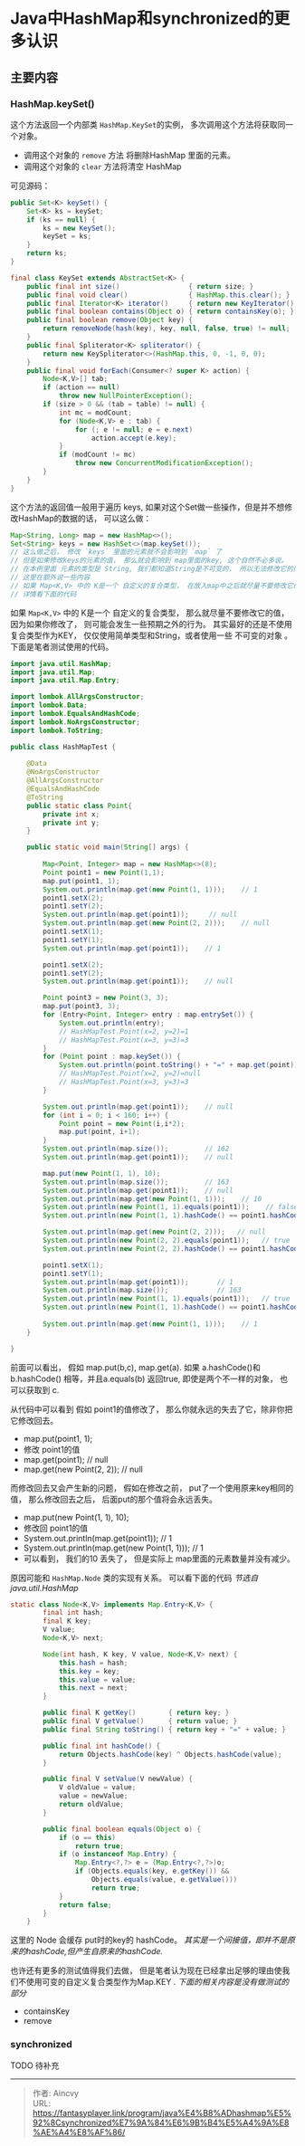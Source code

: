 # Java中HashMap和synchronized的更多认识


## 主要内容

### HashMap.keySet()
这个方法返回一个内部类 `HashMap.KeySet`的实例， 多次调用这个方法将获取同一个对象。
- 调用这个对象的 `remove` 方法 将删除HashMap 里面的元素。
- 调用这个对象的 `clear` 方法将清空 HashMap

可见源码： 
```java
public Set<K> keySet() {
    Set<K> ks = keySet;
    if (ks == null) {
        ks = new KeySet();
        keySet = ks;
    }
    return ks;
}

final class KeySet extends AbstractSet<K> {
    public final int size()                 { return size; }
    public final void clear()               { HashMap.this.clear(); }
    public final Iterator<K> iterator()     { return new KeyIterator(); }
    public final boolean contains(Object o) { return containsKey(o); }
    public final boolean remove(Object key) {
        return removeNode(hash(key), key, null, false, true) != null;
    }
    public final Spliterator<K> spliterator() {
        return new KeySpliterator<>(HashMap.this, 0, -1, 0, 0);
    }
    public final void forEach(Consumer<? super K> action) {
        Node<K,V>[] tab;
        if (action == null)
            throw new NullPointerException();
        if (size > 0 && (tab = table) != null) {
            int mc = modCount;
            for (Node<K,V> e : tab) {
                for (; e != null; e = e.next)
                    action.accept(e.key);
            }
            if (modCount != mc)
                throw new ConcurrentModificationException();
        }
    }
}
```

这个方法的返回值一般用于遍历 keys, 如果对这个Set做一些操作，但是并不想修改HashMap的数据的话， 可以这么做： 
```java
Map<String, Long> map = new HashMap<>();
Set<String> keys = new HashSet<>(map.keySet());
// 这么做之后， 修改 `keys` 里面的元素就不会影响到 `map` 了
// 但是如果修改keys的元素的值， 那么就会影响到 map里面的key, 这个自然不必多说。
// 在本例里面 元素的类型是 String, 我们都知道String是不可变的， 所以无法修改它的内部属性
// 这里在额外说一些内容 
// 如果 Map<K,V> 中的 K是一个 自定义的复合类型， 在放入map中之后就尽量不要修改它的值
// 详情看下面的代码
```

如果 `Map<K,V>` 中的 K是一个 自定义的复合类型， 那么就尽量不要修改它的值， 因为如果你修改了， 则可能会发生一些预期之外的行为。 其实最好的还是不使用复合类型作为KEY， 仅仅使用简单类型和String，或者使用一些 不可变的对象 。
下面是笔者测试使用的代码。 

```java
import java.util.HashMap;
import java.util.Map;
import java.util.Map.Entry;

import lombok.AllArgsConstructor;
import lombok.Data;
import lombok.EqualsAndHashCode;
import lombok.NoArgsConstructor;
import lombok.ToString;

public class HashMapTest {
    
    @Data
    @NoArgsConstructor
    @AllArgsConstructor
    @EqualsAndHashCode
    @ToString
    public static class Point{
        private int x;
        private int y;
    }

    public static void main(String[] args) {
        
        Map<Point, Integer> map = new HashMap<>(8);
        Point point1 = new Point(1,1);
        map.put(point1, 1);
        System.out.println(map.get(new Point(1, 1)));    // 1
        point1.setX(2);
        point1.setY(2);
        System.out.println(map.get(point1));     // null
        System.out.println(map.get(new Point(2, 2)));    // null
        point1.setX(1);
        point1.setY(1);
        System.out.println(map.get(point1));    // 1

        point1.setX(2);
        point1.setY(2);
        System.out.println(map.get(point1));    // null

        Point point3 = new Point(3, 3);
        map.put(point3, 3);
        for (Entry<Point, Integer> entry : map.entrySet()) {
            System.out.println(entry);  
            // HashMapTest.Point(x=2, y=2)=1
            // HashMapTest.Point(x=3, y=3)=3
        }
        for (Point point : map.keySet()) {
            System.out.println(point.toString() + "=" + map.get(point));  
            // HashMapTest.Point(x=2, y=2)=null
            // HashMapTest.Point(x=3, y=3)=3
        }   

        System.out.println(map.get(point1));    // null
        for (int i = 0; i < 160; i++) {
            Point point = new Point(i,i*2);
            map.put(point, i+1);
        }
        System.out.println(map.size());         // 162
        System.out.println(map.get(point1));    // null

        map.put(new Point(1, 1), 10);
        System.out.println(map.size());         // 163
        System.out.println(map.get(point1));    // null
        System.out.println(map.get(new Point(1, 1)));    // 10
        System.out.println(new Point(1, 1).equals(point1));    // false
        System.out.println(new Point(1, 1).hashCode() == point1.hashCode());  // false

        System.out.println(map.get(new Point(2, 2)));   // null
        System.out.println(new Point(2, 2).equals(point1));   // true
        System.out.println(new Point(2, 2).hashCode() == point1.hashCode());   // true

        point1.setX(1);
        point1.setY(1);
        System.out.println(map.get(point1));       // 1
        System.out.println(map.size());            // 163
        System.out.println(new Point(1, 1).equals(point1));   // true
        System.out.println(new Point(1, 1).hashCode() == point1.hashCode());   // true
        
        System.out.println(map.get(new Point(1, 1)));    // 1
    }

}


```

前面可以看出， 假如 map.put(b,c), map.get(a). 如果 a.hashCode()和b.hashCode() 相等，并且a.equals(b) 返回true, 即使是两个不一样的对象， 也可以获取到 c.   
  
从代码中可以看到 假如 point1的值修改了， 那么你就永远的失去了它，除非你把它修改回去。  
- map.put(point1, 1); 
- 修改 point1的值
- map.get(point1);   // null
- map.get(new Point(2, 2));   // null

而修改回去又会产生新的问题， 假如在修改之前， put了一个使用原来key相同的值， 那么修改回去之后， 后面put的那个值将会永远丢失。 
- map.put(new Point(1, 1), 10);
- 修改回  point1的值
- System.out.println(map.get(point1));   // 1
- System.out.println(map.get(new Point(1, 1)));   // 1
- 可以看到， 我们的10 丢失了， 但是实际上 map里面的元素数量并没有减少。

原因可能和 `HashMap.Node` 类的实现有关系。 
可以看下面的代码 *节选自 java.util.HashMap*
```java
static class Node<K,V> implements Map.Entry<K,V> {
        final int hash;
        final K key;
        V value;
        Node<K,V> next;

        Node(int hash, K key, V value, Node<K,V> next) {
            this.hash = hash;
            this.key = key;
            this.value = value;
            this.next = next;
        }

        public final K getKey()        { return key; }
        public final V getValue()      { return value; }
        public final String toString() { return key + "=" + value; }

        public final int hashCode() {
            return Objects.hashCode(key) ^ Objects.hashCode(value);
        }

        public final V setValue(V newValue) {
            V oldValue = value;
            value = newValue;
            return oldValue;
        }

        public final boolean equals(Object o) {
            if (o == this)
                return true;
            if (o instanceof Map.Entry) {
                Map.Entry<?,?> e = (Map.Entry<?,?>)o;
                if (Objects.equals(key, e.getKey()) &&
                    Objects.equals(value, e.getValue()))
                    return true;
            }
            return false;
        }
    }
```
这里的 Node 会缓存 put时的key的 hashCode。 *其实是一个间接值，即并不是原来的hashCode,但产生自原来的hashCode.*

也许还有更多的测试值得我们去做， 但是笔者认为现在已经拿出足够的理由使我们不使用可变的自定义复合类型作为Map.KEY .
*下面的相关内容是没有做测试的部分*
- containsKey
- remove  

### synchronized 
TODO 待补充


<!-- 
据笔者所知 synchronized 是一个java的关键字， 用于加锁， 相比于`ReentrantLock`， synchronized 更加轻便， 没有选项， 但是存在一些优化措施 。   
比如所谓的锁升级机制就是指的 synchronized， ReentrantLock 则没有这种机制。   
- 锁升级机制是说 一个对象的 对象头(cpp部分) 有一个叫做 mark word 的东西， 那个字段有2个位是表示锁的状态的的。    
- 它有四种状态 无锁， 偏向锁， 轻量锁， 重量级锁。     
- 锁只能升级， 不能降级。 

当一个对象没有被任何线程锁住的时候，它是无锁的。 此时一个线程A 请求给这个对象加锁， 那么线程A会假设没有别的线程和它争抢， 它将对象头修改成 偏向锁，然后进入下一步操作。 但是此时，并没有真正的锁产生。 这么做当然是为了效率， 听说加锁是一个消耗比较重的操作。 
后来， 线程B 也想给这个对象加锁，那么，线程B会看到这个对象处于 偏向锁的状态，随后它修改对象头成轻量级锁， 并且进行一段时间的自旋。自旋就是空转， 这时线程B是没有进入休眠的， 线程B 假设线程A很快就会释放这个对象的锁。 
假如线程A真的很快的释放了锁， 那么线程B就会拿到锁， 并且进入下一步操作。 此时还是没有真正的 锁产生， 效率是比较高的。 但是假如线程A并没有很快的释放锁， 那么自旋到一定的次数或者时间， 线程B会把锁升级成重量级锁， 并且进入休眠， 此时就产生了一个真正的锁。

*对象头对于各个线程的同步机制在cpp层面是如何实现的， 笔者并不清楚。。 因为java的线程和cpp的线程听说是一对一的*   

`wait` 方法会释放掉 synchronized 持有的锁。
*以下代码节选自 java.util.TimerThread*
```java
/**
 * The main timer loop.  (See class comment.)
 */
private void mainLoop() {
    while (true) {
        try {
            TimerTask task;
            boolean taskFired;
            synchronized(queue) {
                // Wait for queue to become non-empty
                while (queue.isEmpty() && newTasksMayBeScheduled)
                    queue.wait();
                if (queue.isEmpty())
                    break; // Queue is empty and will forever remain; die

                // Queue nonempty; look at first evt and do the right thing
                long currentTime, executionTime;
                task = queue.getMin();
                synchronized(task.lock) {
                    if (task.state == TimerTask.CANCELLED) {
                        queue.removeMin();
                        continue;  // No action required, poll queue again
                    }
                    currentTime = System.currentTimeMillis();
                    executionTime = task.nextExecutionTime;
                    if (taskFired = (executionTime<=currentTime)) {
                        if (task.period == 0) { // Non-repeating, remove
                            queue.removeMin();
                            task.state = TimerTask.EXECUTED;
                        } else { // Repeating task, reschedule
                            queue.rescheduleMin(
                                task.period<0 ? currentTime   - task.period
                                            : executionTime + task.period);
                        }
                    }
                }
                if (!taskFired) // Task hasn't yet fired; wait
                    queue.wait(executionTime - currentTime);
            }
            if (taskFired)  // Task fired; run it, holding no locks
                task.run();
        } catch(InterruptedException e) {
        }
    }
}
```
通过这段代码 我们可以看到， 他是在 while 内部进行 synchronized的， 假如 `queue.wait();` 这行代码没有释放锁的话 ， 那么其他线程就永远拿不到`queue`的锁了。
而 再看看 `Timer` 类的实现内容。
```java
private void sched(TimerTask task, long time, long period) {
    if (time < 0)
        throw new IllegalArgumentException("Illegal execution time.");

    // Constrain value of period sufficiently to prevent numeric
    // overflow while still being effectively infinitely large.
    if (Math.abs(period) > (Long.MAX_VALUE >> 1))
        period >>= 1;

    synchronized(queue) {
        if (!thread.newTasksMayBeScheduled)
            throw new IllegalStateException("Timer already cancelled.");

        synchronized(task.lock) {
            if (task.state != TimerTask.VIRGIN)
                throw new IllegalStateException(
                    "Task already scheduled or cancelled");
            task.nextExecutionTime = time;
            task.period = period;
            task.state = TimerTask.SCHEDULED;
        }

        queue.add(task);
        if (queue.getMin() == task)
            queue.notify();
    }
}
```
这里的代码说 在添加任务 之前， 它需要先执行  `synchronized(queue)` 语句。
这个方法肯定和 `TimerThread` 是在不同的线程执行的。 
假如 `wait` 方法不释放锁的话， 这里就会死锁了， 实际上并没有死锁发生， 所以可以说明 `wait` 会释放锁。 
*这种反推是不是不太合理啊。。。*


ReentrantLock 有两个 `tryLock`方法，用于尝试加锁， 给予一定的等待时间。
```java
public boolean tryLock(long timeout, TimeUnit unit)
        throws InterruptedException {
    return sync.tryAcquireNanos(1, unit.toNanos(timeout));
}
```
还有下面的一些方法
- isLocked    是否被任一线程持有？
- isHeldByCurrentThread   是否被当前线程持有？
- isFair     是否公平？ 

可重入式锁是指 同一个 线程可以对同一个锁进行多次加锁操作。 但是每次加锁都需要对应一次解锁操作。 

-->

---

> 作者: Aincvy  
> URL: https://fantasyplayer.link/program/java%E4%B8%ADhashmap%E5%92%8Csynchronized%E7%9A%84%E6%9B%B4%E5%A4%9A%E8%AE%A4%E8%AF%86/  

